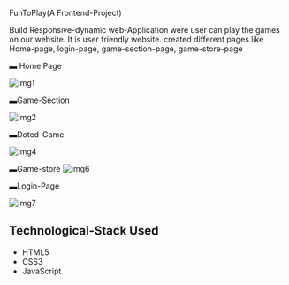 FunToPlay(A Frontend-Project)

Build  Responsive-dynamic web-Application were user can play the games on our website.
It is  user friendly website.
created different pages like Home-page, login-page, game-section-page, game-store-page


▬ Home Page

![img1](https://github.com/Shivam8369/Fun2Play/assets/96806019/23b423df-9a11-46f0-9008-6397ddb12008)

▬Game-Section

![img2](https://github.com/Shivam8369/Fun2Play/assets/96806019/243ac834-8a74-41f7-900c-349ad8effd0b)

▬Doted-Game

![img4](https://github.com/Shivam8369/Fun2Play/assets/96806019/659613a6-09d3-4b45-bc59-ef77d6caf079)


▬Game-store
![img6](https://github.com/Shivam8369/Fun2Play/assets/96806019/938dd049-d686-40f0-b87e-cd72506a4275)

▬Login-Page

![img7](https://github.com/Shivam8369/Fun2Play/assets/96806019/ecb55872-a31a-4002-b90f-0c5760f07072)


## Technological-Stack Used
- HTML5
- CSS3
- JavaScript
